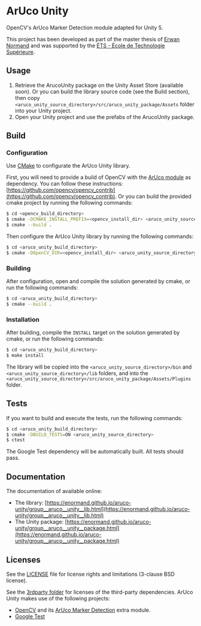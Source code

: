 # ArUco Unity

OpenCV's ArUco Marker Detection module adapted for Unity 5.

This project has been developed as part of the master thesis of [Erwan Normand](https://ca.linkedin.com/in/normanderwan)
 and was supported by the [ÉTS - École de Technologie Supérieure](https://www.etsmtl.ca/).

## Usage

1. Retrieve the ArucoUnity package on the Unity Asset Store (available soon). Or you can build the library source code (see the Build section), then copy `<aruco_unity_source_directory>/src/aruco_unity_package/Assets` folder into your Unity project.
2. Open your Unity project and use the prefabs of the ArucoUnity package.

## Build

### Configuration

Use [CMake](https://cmake.org/) to configurate the ArUco Unity library. 

First, you will need to provide a build of OpenCV with the 
[ArUco module](https://github.com/opencv/opencv_contrib/tree/master/modules/aruco) as dependency. You can follow these
instructions: [https://github.com/opencv/opencv_contrib](https://github.com/opencv/opencv_contrib). Or you
can build the provided cmake project by running the following commands:

```bash
$ cd <opencv_build_directory>
$ cmake -DCMAKE_INSTALL_PREFIX=<opencv_install_dir> <aruco_unity_source_directory>/3rdparty/opencv_contrib/
$ cmake --build .
```

Then configure the ArUco Unity library by running the following commands:

```bash
$ cd <aruco_unity_build_directory>
$ cmake -DOpenCV_DIR=<opencv_install_dir> <aruco_unity_source_directory>
```

### Building

After configuration, open and compile the solution generated by cmake, or run the following commands:

```bash
$ cd <aruco_unity_build_directory>
$ cmake --build .
```

### Installation

After building, compile the `INSTALL` target on the solution generated by cmake, or run the following commands:

```bash
$ cd <aruco_unity_build_directory>
$ make install
```

The library will be copied into the `<aruco_unity_source_directory>/bin` and `<aruco_unity_source_directory>/lib`
folders, and into the `<aruco_unity_source_directory>/src/aruco_unity_package/Assets/Plugins` folder.

## Tests

If you want to build and execute the tests, run the following commands:

```bash
$ cd <aruco_unity_build_directory>
$ cmake -DBUILD_TESTS=ON <aruco_unity_source_directory>
$ ctest
```

The Google Test dependency will be automatically built. All tests should pass.

## Documentation

The documentation of available online:

- The library: [https://enormand.github.io/aruco-unity/group__aruco__unity__lib.html](https://enormand.github.io/aruco-unity/group__aruco__unity__lib.html)
- The Unity package: [https://enormand.github.io/aruco-unity/group__aruco__unity__package.html](https://enormand.github.io/aruco-unity/group__aruco__unity__package.html)

## Licenses

See the [LICENSE](LICENSE) file for license rights and limitations (3-clause BSD license).

See the [3rdparty folder](3rdparty/) for licenses of the third-party dependencies. ArUco Unity makes use of the
following projects:

- [OpenCV](http://opencv.org/) and its [ArUco Marker Detection](https://github.com/opencv/opencv_contrib/tree/master/modules/aruco) extra module.
- [Google Test](https://github.com/google/googletest)
